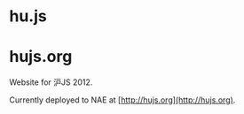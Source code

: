 hu.js
=======
hujs.org
=============================

Website for 沪JS 2012.

Currently deployed to NAE at [http://hujs.org](http://hujs.org).